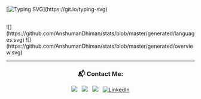 [![Typing SVG](https://readme-typing-svg.herokuapp.com?font=Yanone+Kaffeesatz&color=40cfcd&size=64&center=true&vCenter=true&width=1000&height=200&lines=Hi+%F0%9F%91%8B%2C+I'm+Anshuman%2C;From+Delhi%2C+India.)](https://git.io/typing-svg)

<!--
**AnshumanDhiman/AnshumanDhiman** is a ✨ _special_ ✨ repository because its `README.md` (this file) appears on your GitHub profile.

Here are some ideas to get you started:

- 🔭 I’m currently working on ...
- 🌱 I’m currently learning ...
- 👯 I’m looking to collaborate on ...
- 🤔 I’m looking for help with ...
- 💬 Ask me about ...
- 📫 How to reach me: ...
- 😄 Pronouns: ...
- ⚡ Fun fact: ...
-->

  <br>
    ![](https://github.com/AnshumanDhiman/stats/blob/master/generated/languages.svg)
    ![](https://github.com/AnshumanDhiman/stats/blob/master/generated/overview.svg)
<hr>
 <h3 align = "center">📬 Contact Me:</h3>
<p align='middle'>
<a href="https://instagram.com/anshuman.dhiman"><img height="43" src="https://img.icons8.com/nolan/64/instagram-new.png"/></a>&nbsp;&nbsp;
<a href="https://www.facebook.com/anshuman.dhiman.359"><img height="40" src="https://img.icons8.com/ultraviolet/40/000000/facebook-circled--v1.png"/></a>&nbsp;&nbsp;
<a href="https://twitter.com/AnshumanDhiman5"><img height="40" src="https://img.icons8.com/office/40/000000/twitter.png"/></a>&nbsp;&nbsp;
<a href="https://www.linkedin.com/in/anshuman-dhiman-06a7341ab/"><img alt="LinkedIn" height="40" width="40" src="https://img.icons8.com/ultraviolet/40/000000/linkedin.png"/></a>



</p>  
